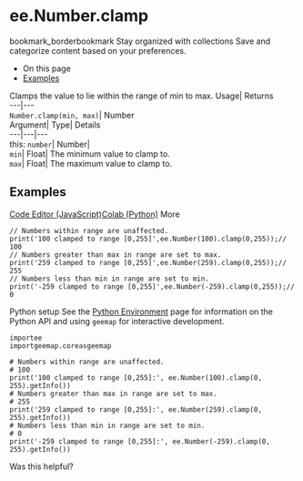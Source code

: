  
#  ee.Number.clamp 
bookmark_borderbookmark Stay organized with collections  Save and categorize content based on your preferences.
  * On this page
  * [Examples](https://developers.google.com/earth-engine/apidocs/ee-number-clamp#examples)


Clamps the value to lie within the range of min to max. 
Usage| Returns  
---|---  
`Number.clamp(min, max)`| Number  
Argument| Type| Details  
---|---|---  
this: `number`| Number|   
`min`| Float| The minimum value to clamp to.  
`max`| Float| The maximum value to clamp to.  
## Examples
[Code Editor (JavaScript)](https://developers.google.com/earth-engine/apidocs/ee-number-clamp#code-editor-javascript-sample)[Colab (Python)](https://developers.google.com/earth-engine/apidocs/ee-number-clamp#colab-python-sample) More
```
// Numbers within range are unaffected.
print('100 clamped to range [0,255]',ee.Number(100).clamp(0,255));// 100
// Numbers greater than max in range are set to max.
print('259 clamped to range [0,255]',ee.Number(259).clamp(0,255));// 255
// Numbers less than min in range are set to min.
print('-259 clamped to range [0,255]',ee.Number(-259).clamp(0,255));// 0
```
Python setup
See the [ Python Environment](https://developers.google.com/earth-engine/guides/python_install) page for information on the Python API and using `geemap` for interactive development.
```
importee
importgeemap.coreasgeemap
```
```
# Numbers within range are unaffected.
# 100
print('100 clamped to range [0,255]:', ee.Number(100).clamp(0, 255).getInfo())
# Numbers greater than max in range are set to max.
# 255
print('259 clamped to range [0,255]:', ee.Number(259).clamp(0, 255).getInfo())
# Numbers less than min in range are set to min.
# 0
print('-259 clamped to range [0,255]:', ee.Number(-259).clamp(0, 255).getInfo())
```

Was this helpful?
